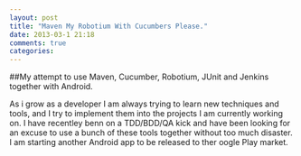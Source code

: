 ```yaml
---
layout: post
title: "Maven My Robotium With Cucumbers Please."
date: 2013-03-1 21:18
comments: true
categories:
---
```

##My attempt to use Maven, Cucumber, Robotium, JUnit and Jenkins
together with Android.

As i grow as a developer I am always trying to learn new techniques and
tools, and I try to implement them into the projects I am currently
working on. I have recentley benn on a TDD/BDD/QA kick and have been
looking for an excuse to use a bunch of these tools together without too
much disaster. I am starting another Android app to be released to ther
oogle Play market.
